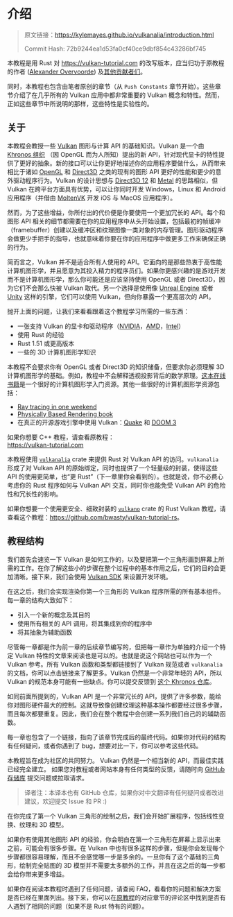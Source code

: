 # 介绍

> 原文链接：<https://kylemayes.github.io/vulkanalia/introduction.html>
>
> Commit Hash: 72b9244ea1d53fa0cf40ce9dbf854c43286bf745

本教程是用 Rust 对 <https://vulkan-tutorial.com> 的改写版本，应当归功于原教程的作者 ([Alexander Overvoorde](https://github.com/Overv)) 及[其他贡献者们](https://github.com/Overv/VulkanTutorial/graphs/contributors)。

同时，本教程也包含由笔者原创的章节（从 `Push Constants` 章节开始）。这些章节介绍了在几乎所有的 Vulkan 应用中都非常重要的 Vulkan 概念和特性。然而，正如这些章节中所说明的那样，这些特性是实验性的。

## 关于

本教程会教授一些 [Vulkan](https://khronos.org/vulkan) 图形与计算 API 的基础知识。Vulkan 是一个由 [Khronos 组织](https://www.khronos.org/) （因 OpenGL 而为人所知）提出的新 API，针对现代显卡的特性提供了更好的抽象。新的接口可以让你更好地描述你的应用程序要做什么，从而带来相比于诸如 [OpenGL](https://en.wikipedia.org/wiki/OpenGL) 和 [Direct3D](https://en.wikipedia.org/wiki/Direct3D) 之类的现有的图形 API 更好的性能和更少的意外驱动程序行为。Vulkan 的设计思想与 [Direct3D 12](https://en.wikipedia.org/wiki/Direct3D#Direct3D_12) 和 [Metal](https://en.wikipedia.org/wiki/Metal_(API)) 的思路相似，但 Vulkan 在跨平台方面具有优势，可以让你同时开发 Windows，Linux 和 Android 应用程序（并借由 [MoltenVK](https://github.com/KhronosGroup/MoltenVK) 开发 iOS 与 MacOS 应用程序）。

然而，为了这些增益，你所付出的代价便是你要使用一个更加冗长的 API。每个和图形 API 相关的细节都需要在你的应用程序中从头开始设置，包括最初的帧缓冲（framebuffer）创建以及缓冲区和纹理图像一类对象的内存管理。图形驱动程序会做更少手把手的指导，也就意味着你要在你的应用程序中做更多工作来确保正确的行为。

简而言之，Vulkan 并不是适合所有人使用的 API。它面向的是那些热衷于高性能计算机图形学，并且愿意为其投入精力的程序员们。如果你更感兴趣的是游戏开发而不是计算机图形学，那么你可能还是应该坚持使用 OpenGL 或者 Direct3D，因为它们不会那么快被 Vulkan 取代。另一个选择是使用像 [Unreal Engine](https://en.wikipedia.org/wiki/Unreal_Engine#Unreal_Engine_4) 或者 [Unity](https://en.wikipedia.org/wiki/Unity_(game_engine)) 这样的引擎，它们可以使用 Vulkan，但向你暴露一个更高层次的 API。

抛开上面的问题，让我们来看看跟着这个教程学习所需的一些东西：

* 一张支持 Vulkan 的显卡和驱动程序（[NVIDIA](https://developer.nvidia.com/vulkan-driver)，[AMD](http://www.amd.com/en-us/innovations/software-technologies/technologies-gaming/vulkan)，[Intel](https://software.intel.com/en-us/blogs/2016/03/14/new-intel-vulkan-beta-1540204404-graphics-driver-for-windows-78110-1540)）
* 使用 Rust 的经验
* Rust 1.51 或更高版本
* 一些的 3D 计算机图形学知识

本教程不会要求你有 OpenGL 或者 Direct3D 的知识储备，但要求你必须理解 3D 计算机图形学的基础。例如，教程中不会解释透视投影背后的数学原理。[这本在线书籍](https://paroj.github.io/gltut/)是一个很好的计算机图形学入门资源。其他一些很好的计算机图形学资源包括：

* [Ray tracing in one weekend](https://raytracing.github.io/books/RayTracingInOneWeekend.html)
* [Physically Based Rendering book](http://www.pbr-book.org/)
* 在真正的开源游戏引擎中使用 Vulkan：[Quake](https://github.com/Novum/vkQuake) 和 [DOOM 3](https://github.com/DustinHLand/vkDOOM3)

如果你想要 C++ 教程，请查看原教程：<br/><https://vulkan-tutorial.com>

本教程使用 [`vulkanalia`](https://github.com/KyleMayes/vulkanalia) crate 来提供 Rust 对 Vulkan API 的访问。`vulkanalia` 形成了对 Vulkan API 的原始绑定，同时也提供了一个轻量级的封装，使得这些 API 的使用更简单，也“更 Rust”（下一章里你会看到的）。也就是说，你不必费心考虑你的 Rust 程序如何与 Vulkan API 交互，同时你也能免受 Vulkan API 的危险性和冗长性的影响。

如果你想要一个使用更安全、细致封装的 [`vulkano`](https://vulkano.rs) crate 的 Rust Vulkan 教程，请查看这个教程：<https://github.com/bwasty/vulkan-tutorial-rs>。

## 教程结构

我们首先会速览一下 Vulkan 是如何工作的，以及要把第一个三角形画到屏幕上所需的工作。在你了解这些小的步骤在整个过程中的基本作用之后，它们的目的会更加清晰。接下来，我们会使用 [Vulkan SDK](https://lunarg.com/vulkan-sdk/) 来设置开发环境。

在这之后，我们会实现渲染你第一个三角形的 Vulkan 程序所需的所有基本组件。每一章的结构大致如下：

* 引入一个新的概念及其目的
* 使用所有相关的 API 调用，将其集成到你的程序中
* 将其抽象为辅助函数

尽管每一章都是作为前一章的后续章节编写的，但把每一章作为单独的介绍一个特定 Vulkan 特性的文章来阅读也是可以的。也就是说这个网站也可以作为一个 Vulkan 参考。所有 Vulkan 函数和类型都链接到了 Vulkan 规范或者 `vulkanalia` 的文档，你可以点击链接来了解更多。Vulkan 仍然是一个非常年轻的 API，所以 Vulkan 的规范本身可能有一些缺点。你可以提交反馈到 [这个 Khronos 仓库](https://github.com/KhronosGroup/Vulkan-Docs)。

如同前面所提到的，Vulkan API 是一个非常冗长的 API，提供了许多参数，能给你对图形硬件最大的控制。这就导致像创建纹理这种基本操作都要经过很多步骤，而且每次都要重复。因此，我们会在整个教程中会创建一系列我们自己的的辅助函数。

每一章也包含了一个链接，指向了该章节完成后的最终代码。如果你对代码的结构有任何疑问，或者你遇到了 bug，想要对比一下，你可以参考这些代码。

本教程旨在成为社区的共同努力。 Vulkan 仍然是一个相当新的 API，而最佳实践已经完全建立。 如果您对教程或者网站本身有任何类型的反馈，请随时向 [GitHub 存储库](https://github.com/KyleMayes/vulkanalia) 提交问题或拉取请求。

> 译者注：本译本也有 GitHub 仓库，如果你对中文翻译有任何疑问或者改进建议，欢迎提交 Issue 和 PR :)

在你完成了第一个 Vulkan 三角形的绘制之后，我们会开始扩展程序，包括线性变换、纹理和 3D 模型。

如果你有使用其他图形 API 的经验，你会明白在第一个三角形在屏幕上显示出来之前，可能会有很多步骤。在 Vulkan 中也有很多这样的步骤，但是你会发现每个步骤都很容易理解，而且不会感觉哪一步是多余的。一旦你有了这个基础的三角形，绘制完全贴图的 3D 模型并不需要太多额外的工作，并且在这之后的每一步都会给你带来更多增益。

如果你在阅读本教程时遇到了任何问题，请查阅 FAQ，看看你的问题和解决方案是否已经在里面列出。接下来，你可以在[原教程](https://vulkan-tutorial.com/)的对应章节的评论区中找到是否有人遇到了相同的问题（如果不是 Rust 特有的问题）。
